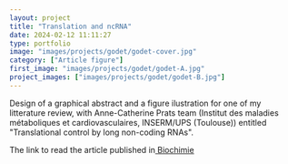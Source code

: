 ```yaml
---
layout: project
title: "Translation and ncRNA"
date: 2024-02-12 11:11:27
type: portfolio
image: "images/projects/godet/godet-cover.jpg"
category: ["Article figure"]
first_image: "images/projects/godet/godet-A.jpg"
project_images: ["images/projects/godet/godet-B.jpg"]
---
```


Design of a graphical abstract and a figure ilustration for one of my litterature review, with Anne-Catherine Prats team (Institut des maladies métaboliques et cardiovasculaires, INSERM/UPS (Toulouse)) entitled "Translational control by long non-coding RNAs".


The link to read the article published in<a href="https://www.sciencedirect.com/science/article/pii/S0300908423002067?via%3Dihub"> Biochimie</a>
